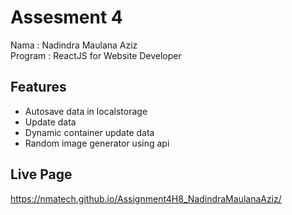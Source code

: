 # Assesment 4

Nama : Nadindra Maulana Aziz <br>
Program : ReactJS for Website Developer


## Features

- Autosave data in localstorage
- Update data
- Dynamic container update data
- Random image generator using api


## Live Page
https://nmatech.github.io/Assignment4H8_NadindraMaulanaAziz/
